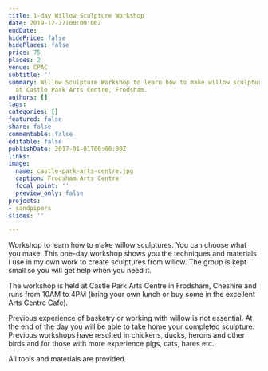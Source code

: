 ```yaml
---
title: 1-day Willow Sculpture Workshop
date: 2019-12-27T00:00:00Z
endDate: 
hidePrice: false
hidePlaces: false
price: 75
places: 2
venue: CPAC
subtitle: ''
summary: Willow Sculpture Workshop to learn how to make willow sculptures to be held
  at Castle Park Arts Centre, Frodsham.
authors: []
tags: 
categories: []
featured: false
share: false
commentable: false
editable: false
publishDate: 2017-01-01T00:00:00Z
links: 
image:
  name: castle-park-arts-centre.jpg
  caption: Frodsham Arts Centre
  focal_point: ''
  preview_only: false
projects:
- sandpipers
slides: ''

---
```

Workshop to learn how to make willow sculptures. 
You can choose what you make. 
This one-day workshop shows you the techniques and materials I use in my own 
work to create sculptures from willow. 
The group is kept small so you will get help when you need it.

The workshop is held at Castle Park Arts Centre in Frodsham, Cheshire 
and runs from 10AM to 4PM (bring your own lunch or buy some in 
the excellent Arts Centre Cafe).

Previous experience of basketry or working with willow is not essential. 
At the end of the day you will be able to take home your completed sculpture. 
Previous workshops have resulted in chickens, ducks, herons and other birds 
and for those with more experience pigs, cats, hares etc.

All tools and materials are provided.
